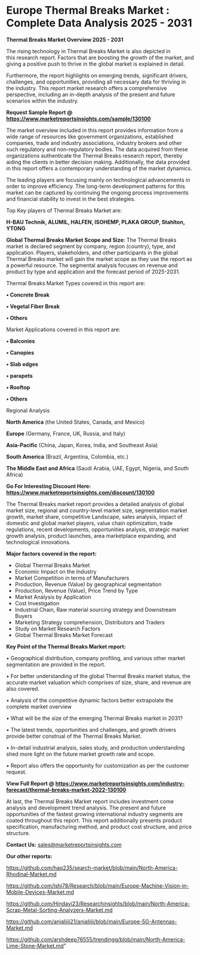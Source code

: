 # Europe Thermal Breaks Market : Complete Data Analysis 2025 - 2031

<Strong> Thermal Breaks Market Overview 2025 - 2031</strong>

The rising technology in Thermal Breaks Market is also depicted in this research report. Factors that are boosting the growth of the market, and giving a positive push to thrive in the global market is explained in detail.

Furthermore, the report highlights on emerging trends, significant drivers, challenges, and opportunities, providing all necessary data for thriving in the industry. This report market research offers a comprehensive perspective, including an in-depth analysis of the present and future scenarios within the industry.

<strong>Request Sample Report @ <a href=https://www.marketreportsinsights.com/sample/130100>https://www.marketreportsinsights.com/sample/130100</a></strong>

The market overview included in this report provides information from a wide range of resources like government organizations, established companies, trade and industry associations, industry brokers and other such regulatory and non-regulatory bodies. The data acquired from these organizations authenticate the Thermal Breaks research report, thereby aiding the clients in better decision making. Additionally, the data provided in this report offers a contemporary understanding of the market dynamics.

The leading players are focusing mainly on technological advancements in order to improve efficiency. The long-term development patterns for this market can be captured by continuing the ongoing process improvements and financial stability to invest in the best strategies.

Top Key players of Thermal Breaks Market are:

<strong>H-BAU Technik, ALUMIL, HALFEN, ISOHEMP, PLAKA GROUP, Stahlton, YTONG</strong>

<strong><b>Global Thermal Breaks Market Scope and Size:</b></strong>
The Thermal Breaks market is declared segment by company, region (country), type, and application. Players, stakeholders, and other participants in the global Thermal Breaks market will gain the market scope as they use the report as a powerful resource. The segmental analysis focuses on revenue and product by type and application and the forecast period of 2025-2031.

Thermal Breaks Market Types covered in this report are:

<strong>• Concrete Break

• Vegetal Fiber Break

• Others</strong>

Market Applications covered in this report are:

<strong>• Balconies

• Canopies

• Slab edges

• parapets

• Rooftop

• Others</strong> 

Regional Analysis

<strong>North America</strong> (the United States, Canada, and Mexico)

<strong>Europe</strong> (Germany, France, UK, Russia, and Italy)

<strong>Asia-Pacific</strong> (China, Japan, Korea, India, and Southeast Asia)

<strong>South America</strong> (Brazil, Argentina, Colombia, etc.)

<strong>The Middle East and Africa</strong> (Saudi Arabia, UAE, Egypt, Nigeria, and South Africa)

<strong>Go For Interesting Discount Here: <a href=https://www.marketreportsinsights.com/discount/130100>https://www.marketreportsinsights.com/discount/130100</a></strong>

The Thermal Breaks market report provides a detailed analysis of global market size, regional and country-level market size, segmentation market growth, market share, competitive Landscape, sales analysis, impact of domestic and global market players, value chain optimization, trade regulations, recent developments, opportunities analysis, strategic market growth analysis, product launches, area marketplace expanding, and technological innovations.

<strong><b>Major factors covered in the report:</b></strong>
<ul>
  <li>Global Thermal Breaks Market </li>
  <li>Economic Impact on the Industry</li>
  <li>Market Competition in terms of Manufacturers</li>
  <li>Production, Revenue (Value) by geographical segmentation</li>
  <li>Production, Revenue (Value), Price Trend by Type</li>
  <li>Market Analysis by Application</li>
  <li>Cost Investigation</li>
  <li>Industrial Chain, Raw material sourcing strategy and Downstream Buyers</li>
  <li>Marketing Strategy comprehension, Distributors and Traders</li>
  <li>Study on Market Research Factors</li>
  <li>Global Thermal Breaks Market Forecast</li>
</ul>

<strong><b>Key Point of the Thermal Breaks Market report:</b></strong>

• Geographical distribution, company profiling, and various other market segmentation are provided in the report.

• For better understanding of the global Thermal Breaks market status, the accurate market valuation which comprises of size, share, and revenue are also covered.

• Analysis of the competitive dynamic factors better extrapolate the complete market overview

• What will be the size of the emerging Thermal Breaks market in 2031?

• The latest trends, opportunities and challenges, and growth drivers provide better construal of the Thermal Breaks Market.

• In-detail industrial analysis, sales study, and production understanding shed more light on the future market growth rate and scope.

• Report also offers the opportunity for customization as per the customer request.

<strong><b>View Full Report @ <a href=https://www.marketreportsinsights.com/industry-forecast/thermal-breaks-market-2022-130100>https://www.marketreportsinsights.com/industry-forecast/thermal-breaks-market-2022-130100</a></b></strong>


At last, the Thermal Breaks Market report includes investment come analysis and development trend analysis. The present and future opportunities of the fastest growing international industry segments are coated throughout this report. This report additionally presents product specification, manufacturing method, and product cost structure, and price structure.

<strong>Contact Us:</strong>
sales@marketreportsinsights.com

<strong>Our other reports:</strong>

<a href=https://github.com/haq235/search-market/blob/main/North-America-Rhodinal-Market.md>https://github.com/haq235/search-market/blob/main/North-America-Rhodinal-Market.md</a>

<a href=https://github.com/Ishi78/Research/blob/main/Europe-Machine-Vision-in-Mobile-Devices-Market.md>https://github.com/Ishi78/Research/blob/main/Europe-Machine-Vision-in-Mobile-Devices-Market.md</a>

<a href=https://github.com/Hindavi23/Researchinsights/blob/main/North-America-Scrap-Metal-Sorting-Analyzers-Market.md>https://github.com/Hindavi23/Researchinsights/blob/main/North-America-Scrap-Metal-Sorting-Analyzers-Market.md</a>

<a href=https://github.com/anjaliiii21/anjaliiii/blob/main/Europe-5G-Antennas-Market.md>https://github.com/anjaliiii21/anjaliiii/blob/main/Europe-5G-Antennas-Market.md</a>

<a href=https://github.com/arshdeep76555/trendingg/blob/main/North-America-Lime-Stone-Market.md>https://github.com/arshdeep76555/trendingg/blob/main/North-America-Lime-Stone-Market.md</a>"
